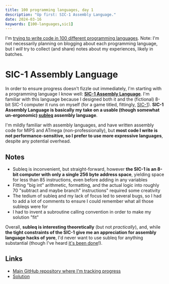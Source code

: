 ```yaml
---
title: 100 programming languages, day 1
description: "Up first: SIC-1 Assembly Language."
date: 2024-03-16
keywords: [100-languages,sic1]
---
```

I'm [trying to write code in 100 different programming languages](100-languages.md). Note: I'm not necessarily planning on blogging about each programming language, but I *will* try to collect (and share) notes about my experiences, likely in batches.

# SIC-1 Assembly Language
In order to ensure progress doesn't fizzle out immediately, I'm starting with a programming language I know well: **[SIC-1 Assembly Language](https://esolangs.org/wiki/SIC-1_Assembly_Language)**. I'm familiar with this language because I designed both it and the (fictional) 8-bit SIC-1 computer it runs on myself (for a game titled, fittingly, [SIC-1](https://store.steampowered.com/app/2124440/SIC1/)). **SIC-1 Assembly Language is basically my take on a usable (though somewhat un-ergonomic) [subleq](https://esolangs.org/wiki/Subleq) assembly language**.

I'm mildly familiar with assembly languages, and have written assembly code for MIPS and ATmega (non-professionally), but **most code I write is not performance-sensitive, so I prefer to use more expressive languages**, despite any potential overhead.

## Notes
* Subleq is inconvenient, but straight-forward, however **the SIC-1 is an 8-bit computer with only a single 256 byte address space**, yielding space for less than 85 instructions, even before adding in any variables
* Fitting "big int" arithmetic, formatting, and the actual logic into roughly 70 "subtract and maybe branch" instructions" required some creativity
* The tedium of subleq and my lack of focus led to several bugs, so I had to add a lot of comments to ensure I could remember what all those subleqs were for
* I had to invent a subroutine calling convention in order to make my solution "fit"

Overall, **subleq is interesting theoretically** (but not *practically*), and, while **the tight constraints of the SIC-1 give me an appreciation for assembly language hacks of yore**, I'd never want to use subleq for anything substantial (though I've heard [it's been done](http://users.atw.hu/gerigeri/DawnOS/index.html)!).

## Links
* [Main GitHub repository where I'm tracking progress](https://github.com/jaredkrinke/100-languages)
* [Solution](https://github.com/jaredkrinke/100-languages/blob/main/src/p1.sic1)
